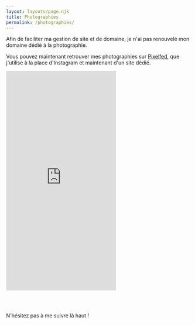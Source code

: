 ```yaml
---
layout: layouts/page.njk
title: Photographies
permalink: /photographies/
---
```

Afin de faciliter ma gestion de site et de domaine, je n'ai pas renouvelé mon domaine dédié à la photographie.

Vous pouvez maintenant retrouver mes photographies sur [Pixelfed](https://pixelfed.social/nbirckel/), que j'utilise à la place d'Instagram et maintenant d'un site dédié.

<iframe title="Pixelfed Profile Embed" src="https://pixelfed.social/nbirckel/embed" class="pixelfed__embed" style="display: block; height:600px; max-width: 100%; border: 0px ; margin-bottom: 60px"  allowfullscreen="allowfullscreen"></iframe><script async defer src="https://pixelfed.social/embed.js"></script>



N﻿'hésitez pas à me suivre là haut !